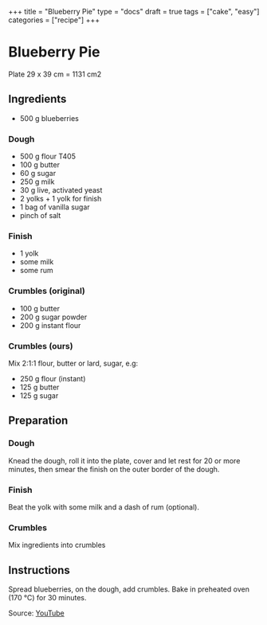 +++
title = "Blueberry Pie"
type = "docs"
draft = true
tags = ["cake", "easy"]
categories = ["recipe"]
+++

# Blueberry Pie

Plate  29 x 39 cm = 1131 cm2


## Ingredients

- 500 g blueberries

### Dough

- 500 g flour T405
- 100 g butter
- 60 g sugar
- 250 g milk
- 30 g live, activated yeast
- 2 yolks + 1 yolk for finish
- 1 bag of vanilla sugar
- pinch of salt

### Finish

- 1 yolk
- some milk
- some rum

### Crumbles (original)

- 100 g butter
- 200 g sugar powder
- 200 g instant flour

### Crumbles (ours)

Mix 2:1:1 flour, butter or lard, sugar, e.g:

- 250 g flour (instant)
- 125 g butter
- 125 g sugar

## Preparation

### Dough

Knead the dough, roll it into the plate, cover and let rest for 20 or more minutes, then smear the finish on the outer border of the dough.

### Finish

Beat the yolk with some milk and a dash of rum (optional).

### Crumbles

Mix ingredients into crumbles

## Instructions

Spread blueberries, on the dough, add crumbles. Bake in preheated oven (170 °C) for 30 minutes.

Source: [YouTube][ytlink]

[ytlink]: https://www.youtube.com/watch?v=OY3HikZThS8
